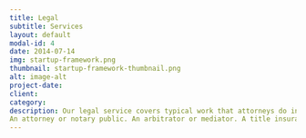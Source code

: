 ```yaml
---
title: Legal
subtitle: Services
layout: default
modal-id: 4
date: 2014-07-14
img: startup-framework.png
thumbnail: startup-framework-thumbnail.png
alt: image-alt
project-date: 
client: 
category: 
description: Our legal service covers typical work that attorneys do in the modern practice of law and can include services listed below.
An attorney or notary public. An arbitrator or mediator. A title insurance agent. An administrator, conservator, executor, guardian, trustee, receiver, or in any similar court appointed fiduciary capacity. An author of legal research papers, including CLE, where remuneration is less that or equal to $25,000. As a member of a bar association or other legal or attorney related ethics, peer review, accreditation, licensing or similar board, committee or organization.
---
```

